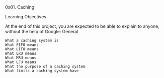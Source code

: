 0x01. Caching 

Learning Objectives

At the end of this project, you are expected to be able to explain to anyone, without the help of Google:
General

    What a caching system is
    What FIFO means
    What LIFO means
    What LRU means
    What MRU means
    What LFU means
    What the purpose of a caching system
    What limits a caching system have
